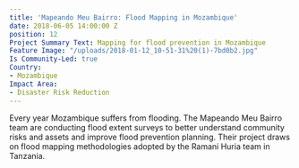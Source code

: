 ```yaml
---
title: 'Mapeando Meu Bairro: Flood Mapping in Mozambique'
date: 2018-06-05 14:00:00 Z
position: 12
Project Summary Text: Mapping for flood prevention in Mozambique
Feature Image: "/uploads/2018-01-12_10-51-31%20(1)-7bd0b2.jpg"
Is Community-Led: true
Country:
- Mozambique
Impact Area:
- Disaster Risk Reduction
---
```


Every year Mozambique suffers from flooding. The Mapeando Meu Bairro team are conducting flood extent surveys to better understand community risks and assets and improve flood prevention planning. Their project draws on flood mapping methodologies adopted by the Ramani Huria team in Tanzania. 
